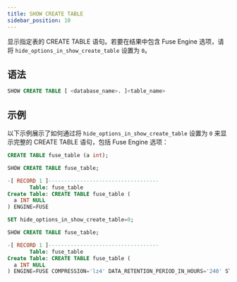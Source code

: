 ```yaml
---
title: SHOW CREATE TABLE
sidebar_position: 10
---
```


显示指定表的 CREATE TABLE 语句。若要在结果中包含 Fuse Engine 选项，请将 `hide_options_in_show_create_table` 设置为 `0`。

## 语法

```sql
SHOW CREATE TABLE [ <database_name>. ]<table_name>
```

## 示例

以下示例展示了如何通过将 `hide_options_in_show_create_table` 设置为 `0` 来显示完整的 CREATE TABLE 语句，包括 Fuse Engine 选项：

```sql
CREATE TABLE fuse_table (a int);

SHOW CREATE TABLE fuse_table;

-[ RECORD 1 ]-----------------------------------
       Table: fuse_table
Create Table: CREATE TABLE fuse_table (
  a INT NULL
) ENGINE=FUSE

SET hide_options_in_show_create_table=0;

SHOW CREATE TABLE fuse_table;

-[ RECORD 1 ]-----------------------------------
       Table: fuse_table
Create Table: CREATE TABLE fuse_table (
  a INT NULL
) ENGINE=FUSE COMPRESSION='lz4' DATA_RETENTION_PERIOD_IN_HOURS='240' STORAGE_FORMAT='native'
```